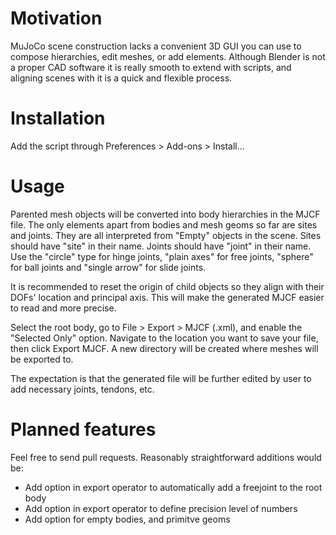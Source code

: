 # Motivation
MuJoCo scene construction lacks a convenient 3D GUI you can use to compose hierarchies, edit meshes, or add elements. Although Blender is not a proper CAD software it is really smooth to extend with scripts, and aligning scenes with it is a quick and flexible process. 


# Installation
Add the script through Preferences > Add-ons > Install...


# Usage
Parented mesh objects will be converted into body hierarchies in the MJCF file. The only elements apart from bodies and mesh geoms so far are sites and joints. They are all interpreted from "Empty" objects in the scene. Sites should have "site" in their name. Joints should have "joint" in their name. Use the "circle" type for hinge joints, "plain axes" for free joints, "sphere" for ball joints and "single arrow" for slide joints.

It is recommended to reset the origin of child objects so they align with their DOFs' location and principal axis. This will make the generated MJCF easier to read and more precise.

Select the root body, go to File > Export > MJCF (.xml), and enable the "Selected Only" option. Navigate to the location you want to save your file, then click Export MJCF. A new directory will be created where meshes will be exported to.

The expectation is that the generated file will be further edited by user to add necessary joints, tendons, etc.


# Planned features
Feel free to send pull requests. Reasonably straightforward additions would be:
- Add option in export operator to automatically add a freejoint to the root body
- Add option in export operator to define precision level of numbers
- Add option for empty bodies, and primitve geoms